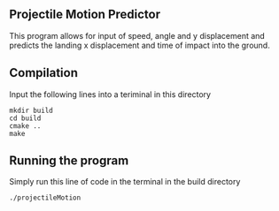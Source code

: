 ## Projectile Motion Predictor ##
This program allows for input of speed, angle and y displacement and predicts the landing
x displacement and time of impact into the ground.

## Compilation ##
Input the following lines into a teriminal in this directory

	mkdir build
	cd build
	cmake ..
	make

## Running the program ##
Simply run this line of code in the terminal in the build directory

	./projectileMotion
